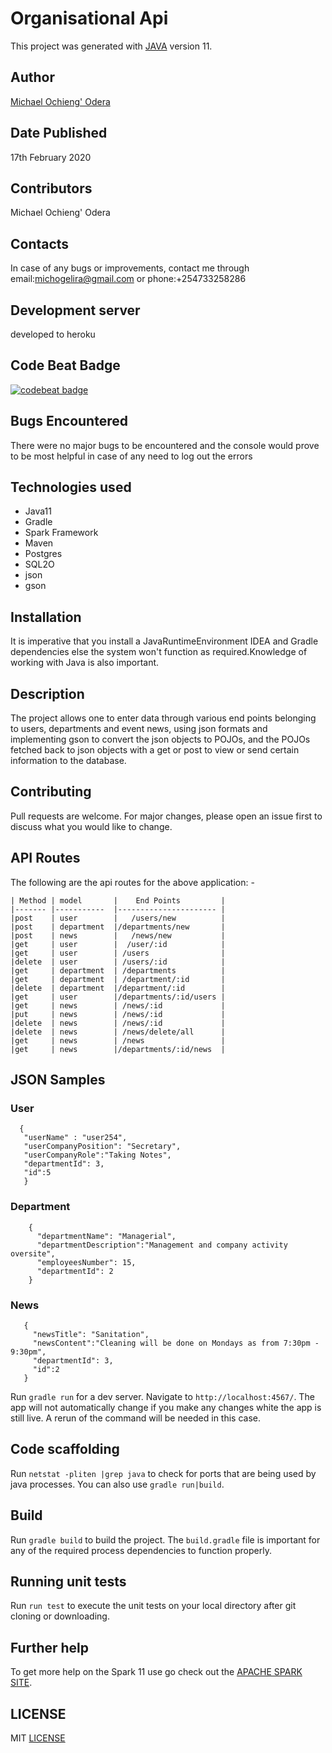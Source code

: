 # Organisational Api

This project was generated with [JAVA](https://www.oracle.com/technetwork/java/javase/downloads/jdk11-downloads-5066655.html) version 11.

## Author
[Michael Ochieng' Odera](https://www.github.com/MichaelOdera)

## Date Published
17th February 2020


## Contributors
Michael Ochieng' Odera


## Contacts
In case of any bugs or improvements, contact me through email:michogelira@gmail.com or phone:+254733258286

## Development server
developed to heroku

## Code Beat Badge
[![codebeat badge](https://codebeat.co/badges/ad7668d7-1795-42a9-bfbb-8ec0d33fb03c)](https://codebeat.co/projects/github-com-michaelodera-organisationalapi-feature-branch)


## Bugs Encountered
There were no major bugs to be encountered and the console would prove to be most helpful in case of any need to log out the errors

## Technologies used
* Java11
* Gradle
* Spark Framework
* Maven
* Postgres
* SQL2O
*  json
* gson

## Installation
It is imperative that you install a JavaRuntimeEnvironment IDEA and Gradle dependencies else the system won't function as required.Knowledge of working with Java is also important.

## Description
The project allows one to enter data through various end points belonging to users, departments and event news, using json formats and implementing gson to convert the json objects to POJOs, and the POJOs fetched back to json objects with a get or post to view or send certain information to the database.

## Contributing
Pull requests are welcome. For major changes, please open an issue first to discuss what you would like to change.

## API Routes
The following are the api routes for the above application: -

    | Method | model       |    End Points         |
    |------- |-----------  |---------------------- |
    |post    | user        |   /users/new          |
    |post    | department  |/departments/new       |
    |post    | news        |   /news/new           |
    |get     | user        |  /user/:id            |
    |get     | user        | /users                |
    |delete  | user        | /users/:id            |
    |get     | department  | /departments          |
    |get     | department  | /department/:id       |
    |delete  | department  |/department/:id        |
    |get     | user        |/departments/:id/users |
    |get     | news        | /news/:id             |
    |put     | news        | /news/:id             |
    |delete  | news        | /news/:id             |
    |delete  | news        | /news/delete/all      |
    |get     | news        | /news                 |
    |get     | news        |/departments/:id/news  |
    
## JSON Samples
### User
 ```json5
   {
    "userName" : "user254",
    "userCompanyPosition": "Secretary",
    "userCompanyRole":"Taking Notes",
    "departmentId": 3,
    "id":5
    }
```

### Department
```json5
    {
      "departmentName": "Managerial",
      "departmentDescription":"Management and company activity oversite",
      "employeesNumber": 15,
      "departmentId": 2
    }
```

### News

```json5
   {
     "newsTitle": "Sanitation",
     "newsContent":"Cleaning will be done on Mondays as from 7:30pm - 9:30pm",
     "departmentId": 3,
     "id":2
   }

```

    



Run `gradle run` for a dev server. Navigate to `http://localhost:4567/`. The app will not automatically change if you make any changes white the app is still live. A rerun of the command will be needed in this case.

## Code scaffolding

Run `netstat -pliten |grep java` to check for ports that are being used by java processes. You can also use `gradle run|build`.

## Build

Run `gradle build` to build the project. The `build.gradle` file is important for any of the required process dependencies to function properly.

## Running unit tests

Run `run test` to execute the unit tests on your local directory after git cloning or downloading.


## Further help

To get more help on the Spark 11 use go check out the [APACHE SPARK SITE](https://www.oracle.com/technetwork/java/javase/downloads/jdk11-downloads-5066655.html).

##  LICENSE
MIT [LICENSE](LICENSE)